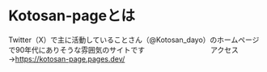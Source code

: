 # Kotosan-pageとは
Twitter（X）で主に活動していることさん（@Kotosan_dayo）のホームページで90年代にありそうな雰囲気のサイトです　　　　　　　　　
アクセス→https://kotosan-page.pages.dev/